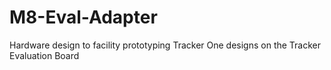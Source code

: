# M8-Eval-Adapter
Hardware design to facility prototyping Tracker One designs on the Tracker Evaluation Board
